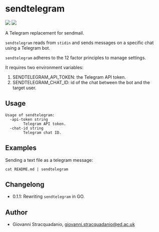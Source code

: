 # sendtelegram
![](https://img.shields.io/github/v/release/gstracquadanio/sendtelegram)
![](https://github.com/gstracquadanio/sendtelegram/workflows/main/badge.svg)

A Telegram replacement for sendmail.

`sendtelegram` reads from `stidin` and sends messages on a specific chat using a Telegram bot.

`sendtelegram` adheres to the 12 factor principles to manage settings.

It requires two environment variables:
1. SENDTELEGRAM_API_TOKEN: the Telegram API token.
2. SENDTELEGRAM_CHAT_ID: id of the chat between the bot and the target user.


## Usage

```
Usage of sendtelegram:
  -api-token string
    	Telegram API token.
  -chat-id string
    	Telegram chat ID.
```

## Examples

Sending a text file as a telegram message:
```
cat README.md | sendtelegram
```
## Changelong
* 0.1.1: Rewriting `sendtelegram` in GO. 

## Author

* Giovanni Stracquadanio, giovanni.stracquadanio@ed.ac.uk
